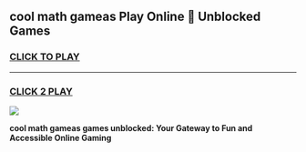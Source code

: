 
## cool math gameas Play Online 👋 Unblocked Games
<h3>
<a href="https://news.freeplayer.one?title=cool_math_gameas&ref=17CMG">CLICK TO PLAY</a></h3>
<hr>

<h3>
<a href="https://news.freeplayer.one?title=cool_math_gameas&ref=17CMG">CLICK 2 PLAY</a>
  
</h3>

<a href="https://news.freeplayer.one?title=cool_math_gameas&ref=17CMG/"><img src="https://clearcache.store/games.png"></a>


**cool math gameas games unblocked: Your Gateway to Fun and Accessible Online Gaming**
